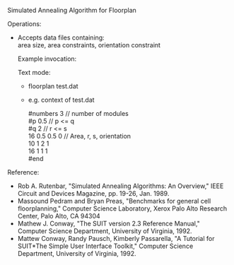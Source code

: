 Simulated Annealing Algorithm for Floorplan
                                                                   
 Operations:                                                        
 - Accepts data files containing:                                   
   area size, area constraints, orientation constraint      
                                                                      
   Example invocation:                                                
                                                                      
   Text mode:                                                         
   - floorplan test.dat                                               
   - e.g. context of test.dat                                         
                                                                      
     #numbers 3          // number of modules                         
     #p 0.5              // p <= q                                    
     #q 2                // r <= s                                    
     16 0.5 0.5 0        // Area, r, s, orientation                   
     10 1   2   1                                                     
     16 1   1   1                                                     
     #end                                                             

Reference:

- Rob A. Rutenbar, "Simulated Annealing Algorithms: An Overview," IEEE Circuit and Devices Magazine, pp. 19-26, Jan. 1989.
- Massound Pedram and Bryan Preas, "Benchmarks for general cell floorplanning," Computer Science Laboratory, Xerox Palo Alto Research Center, Palo Alto, CA 94304
-	Mathew J. Conway, "The SUIT version 2.3 Reference Manual," Computer Science Department, University of Virginia, 1992.
-	Mattew Conway, Randy Pausch, Kimberly Passarella, "A Tutorial for SUIT*The Simple User Interface Toolkit," Computer Science Department, University of Virginia, 1992.
